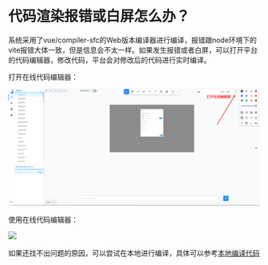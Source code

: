 # 代码渲染报错或白屏怎么办？

系统采用了vue/compiler-sfc的Web版本编译器进行编译，报错跟node环境下的vite报错大体一致，但是信息会不太一样。如果发生报错或者白屏，可以打开平台的代码编辑器，修改代码，平台会对修改后的代码进行实时编译。

打开在线代码编辑器：

![](./assets/enter-online-editor.png)

使用在线代码编辑器：

![](./assets/online-editor.npg)

如果还找不出问题的原因，可以尝试在本地进行编译，具体可以参考[本地编译代码](../local-compile.md)
